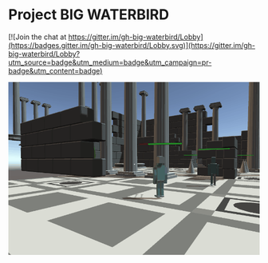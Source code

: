 # Project BIG WATERBIRD

[![Join the chat at https://gitter.im/gh-big-waterbird/Lobby](https://badges.gitter.im/gh-big-waterbird/Lobby.svg)](https://gitter.im/gh-big-waterbird/Lobby?utm_source=badge&utm_medium=badge&utm_campaign=pr-badge&utm_content=badge)


![](https://github.com/ddmills/big-waterbird/blob/master/screenshots/die.gif)
